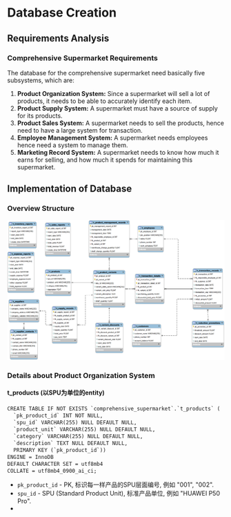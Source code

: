 # Database Creation

## Requirements Analysis

### Comprehensive Supermarket Requirements

The database for the comprehensive supermarket need basically five subsystems, which are:

1. **Product Organization System:** Since a supermarket will sell a lot of products, it needs to be able to accurately identify each item.
2. **Product Supply System:** A supermarket must have a source of supply for its products.
3. **Product Sales System:** A supermarket needs to sell the products, hence need to have a large system for transaction.
4. **Employee Management System:** A supermarket needs employees hence need a system to manage them.
5. **Marketing Record System:** A supermarket needs to know how much it earns for selling, and how much it spends for maintaining this supermarket.

## Implementation of Database

### Overview Structure

<img src="database_creation.assets/comprehensive_supermarket_ERD_00.png" alt="comprehensive_supermarket_ERD_00" width=800 />

### Details about Product Organization System

#### t_products (以SPU为单位的entity)

```mysql
CREATE TABLE IF NOT EXISTS `comprehensive_supermarket`.`t_products` (
  `pk_product_id` INT NOT NULL,
  `spu_id` VARCHAR(255) NULL DEFAULT NULL,
  `product_unit` VARCHAR(255) NULL DEFAULT NULL,
  `category` VARCHAR(255) NULL DEFAULT NULL,
  `description` TEXT NULL DEFAULT NULL,
  PRIMARY KEY (`pk_product_id`))
ENGINE = InnoDB
DEFAULT CHARACTER SET = utf8mb4
COLLATE = utf8mb4_0900_ai_ci;
```

- `pk_product_id` - PK, 标识每一样产品的SPU层面编号, 例如 "001", "002".
- `spu_id` - SPU (Standard Product Unit), 标准产品单位, 例如 "HUAWEI P50 Pro".
- 

